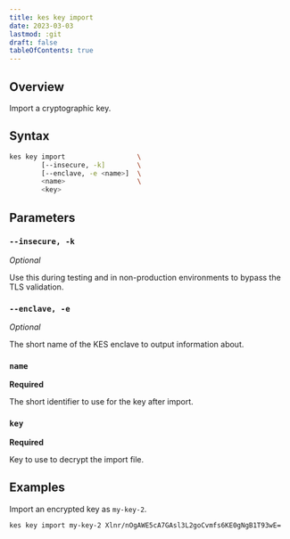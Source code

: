 ```yaml
---
title: kes key import
date: 2023-03-03
lastmod: :git
draft: false
tableOfContents: true
---
```


## Overview

Import a cryptographic key.

## Syntax

```sh
kes key import                  \
        [--insecure, -k]        \
        [--enclave, -e <name>]  \
        <name>                  \
        <key>
```

## Parameters

### `--insecure, -k`

_Optional_

Use this during testing and in non-production environments to bypass the TLS validation.

### `--enclave, -e`

_Optional_

The short name of the KES enclave to output information about.

### `name`

**Required**

The short identifier to use for the key after import.

### `key`

**Required**

Key to use to decrypt the import file.

## Examples

Import an encrypted key as `my-key-2`.

```sh {.copy}
kes key import my-key-2 Xlnr/nOgAWE5cA7GAsl3L2goCvmfs6KE0gNgB1T93wE=
```